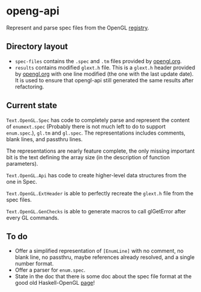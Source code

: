 # openg-api

Represent and parse spec files from the OpenGL [registry][].

[registry]: http://www.opengl.org/registry/#specfiles

## Directory layout

- `spec-files` contains the `.spec` and `.tm` files provided by [opengl.org][].
- `results` contains modified `glext.h` file. This is a `glext.h` header
  provided by [opengl.org][] with one line modified (the one with the last
  update date). It is used to ensure that opengl-api still generated the same
  results after refactoring.

[opengl.org]: http://www.opengl.org/registry/#specfiles

## Current state

`Text.OpenGL.Spec` has code to completely parse and represent the content of
`enumext.spec` (Probably there is not much left to do to support `enum.spec`.),
`gl.tm` and `gl.spec`.
The representations includes comments, blank lines, and passthru lines.

The representations are nearly feature complete, the only missing important bit
is the text defining the array size (in the description of function
parameters).

`Text.OpenGL.Api` has code to create higher-level data structures from the
one in Spec.

`Text.OpenGL.ExtHeader` is able to perfectly recreate the `glext.h` file
from the spec files.

`Text.OpenGL.GenChecks` is able to generate macros to call glGetError after
every GL commands.

## To do

- Offer a simplified representation of `[EnumLine]` with no comment, no blank
  line, no passthru, maybe references already resolved, and a single number
  format.
- Offer a parser for `enum.spec`.
- State in the doc that there is some doc about the spec file format at the
  good old Haskell-OpenGL [page][]!

[page]: http://www.haskell.org/HOpenGL-old/spec_explained.html
